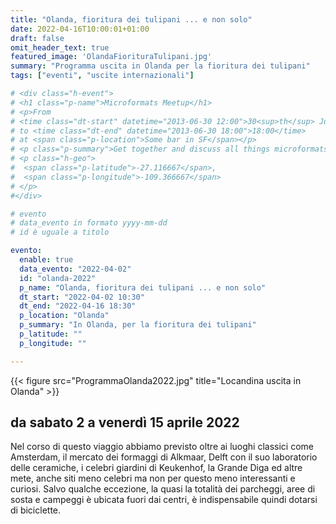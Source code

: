 ```yaml
---
title: "Olanda, fioritura dei tulipani ... e non solo"
date: 2022-04-16T10:00:01+01:00
draft: false
omit_header_text: true
featured_image: 'OlandaFiorituraTulipani.jpg'
summary: "Programma uscita in Olanda per la fioritura dei tulipani"
tags: ["eventi", "uscite internazionali"]

# <div class="h-event">
# <h1 class="p-name">Microformats Meetup</h1>
# <p>From 
# <time class="dt-start" datetime="2013-06-30 12:00">30<sup>th</sup> June 2013, 12:00</time>
# to <time class="dt-end" datetime="2013-06-30 18:00">18:00</time>
# at <span class="p-location">Some bar in SF</span></p>
# <p class="p-summary">Get together and discuss all things microformats-related.</p>
# <p class="h-geo">
#  <span class="p-latitude">-27.116667</span>,
#  <span class="p-longitude">-109.366667</span>
# </p>
#</div>

# evento 
# data_evento in formato yyyy-mm-dd
# id è uguale a titolo

evento:
  enable: true
  data_evento: "2022-04-02"
  id: "olanda-2022"
  p_name: "Olanda, fioritura dei tulipani ... e non solo"
  dt_start: "2022-04-02 10:30"
  dt_end: "2022-04-16 18:30"
  p_location: "Olanda"
  p_summary: "In Olanda, per la fioritura dei tulipani"
  p_latitude: ""
  p_longitude: ""

---
```


{{< figure src="ProgrammaOlanda2022.jpg" title="Locandina uscita in Olanda" >}}

## da sabato 2 a venerdì 15 aprile 2022

Nel corso di questo viaggio abbiamo previsto oltre ai luoghi classici come Amsterdam, il mercato dei formaggi di Alkmaar, Delft con il suo laboratorio delle ceramiche, i celebri giardini di Keukenhof, la Grande Diga ed altre mete, anche siti meno celebri ma non per questo meno interessanti e curiosi.
Salvo qualche eccezione, la quasi la totalità dei parcheggi, aree di sosta e campeggi è ubicata fuori dai centri, è indispensabile quindi dotarsi di biciclette.

